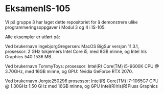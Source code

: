 # EksamenIS-105

Vi på gruppe 3 har laget dette repositoriet for å demonstrere ulike programmeringsoppgaver i Modul 3 og 4 i IS-105.

Alle eksempler er utført på:

Ved brukernavn IngebjorgGregersen: MacOS BigSur versjon 11.3.1, prosessor: 2 GHz tokjerners Intel Core i5, med 8GB minne, og Intel Iris Graphics 540 1536 MB.

Ved brukernavn TommyToys: prosessor: Intel(R) Core(TM) i5-9600K CPU @ 3.70GHz, med 16GB minne, og GPU: Nvidia GeForce RTX 2070.

Ved brukernavn Jorgte250296 prosessor: Intel(R) Core(TM) i7-1065G7 CPU @ 1.30GHz   1.50 GHz med 16GB minne, og GPU Intel(R)Iris(R)Pluss Graphics
